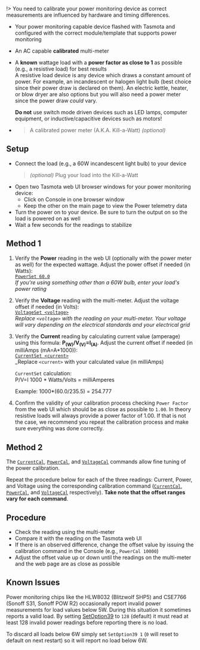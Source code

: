 !> You need to calibrate your power monitoring device as correct measurements are influenced by hardware and timing differences.

- Your power monitoring capable device flashed with Tasmota and configured with the correct module/template that supports power monitoring
- An AC capable **calibrated** multi-meter
- A **known** wattage load with a **power factor as close to 1** as possible (e.g., a resistive load) for best results  
  A resistive load device is any device which draws a constant amount of power. For example, an incandescent or halogen light bulb (best choice since their power draw is declared on them). An electric kettle, heater, or blow dryer are also options but you will also need a power meter since the power draw *could* vary.  

  **Do not** use switch mode driven devices such as LED lamps, computer equipment, or inductive/capacitive devices such as motors!
- > A calibrated power meter (A.K.A. Kill-a-Watt) *(optional)*

## Setup
- Connect the load (e.g., a 60W incandescent light bulb) to your device  
  >*(optional)* Plug your load into the Kill-a-Watt
- Open two Tasmota web UI browser windows for your power monitoring device:
  - Click on Console in one browser window
  - Keep the other on the main page to view the Power telemetry data
- Turn the power on to your device. Be sure to turn the output on so the load is powered on as well
- Wait a few seconds for the readings to stabilize

## Method 1
1. Verify the **Power** reading in the web UI (optionally with the power meter as well) for the expected wattage. Adjust the power offset if needed (in Watts):  
   [`PowerSet 60.0`](Commands#powerset)  
   _If you're using something other than a 60W bulb, enter your load's power rating_

2. Verify the **Voltage** reading with the multi-meter. Adjust the voltage offset if needed (in Volts):  
   [`VoltageSet <voltage>`](Commands#voltageset)  
   _Replace `<voltage>` with the reading on your multi-meter. Your voltage will vary depending on the electrical standards and your electrical grid_  

3. Verify the **Current** reading by calculating current value (amperage) using this formula: **P<sub>(W)</sub>/V<sub>(V)</sub>=I<sub>(A)</sub>**. Adjust the current offset if needed (in milliAmps (mA=A\*1000)):  
   [`CurrentSet <current>`](Commands#currentset)  
   _Replace `<current>` with your calculated value (in milliAmps)  

   `CurrentSet` calculation:   
   P/V=I
   1000 * Watts/Volts = milliAmperes

   Example: 1000*(60.0/235.5) = 254.777
4. Confirm the validity of your calibration process checking `Power Factor` from the web UI which should be as close as possible to `1.00`. In theory resistive loads will always provide a power factor of 1.00. If that is not the case, we recommend you repeat the calibration process and make sure everything was done correctly. 
   
## Method 2
The [`CurrentCal`](Commands#currentcal), [`PowerCal`](Commands#powercal), and [`VoltageCal`](Commands#voltagecal) commands allow fine tuning of the power calibration.  

Repeat the procedure below for each of the three readings: Current, Power, and Voltage using the corresponding calibration command ([`CurrentCal`](Commands#currentcal), [`PowerCal`](Commands#powercal), and [`VoltageCal`](Commands#voltagecal) respectively). **Take note that the offset ranges vary for each command**.  

## Procedure
- Check the reading using the multi-meter
- Compare it with the reading on the Tasmota web UI
- If there is an observed difference, change the offset value by issuing the calibration command in the Console (e.g., `PowerCal 10000`)
- Adjust the offset value up or down until the readings on the multi-meter and the web page are as close as possible

## Known Issues
Power monitoring chips like the HLW8032 (Blitzwolf SHP5) and CSE7766 (Sonoff S31, Sonoff POW R2) occasionally report invalid power measurements for load values below 5W. During this situation it sometimes reports a valid load. By setting [SetOption39](commands#setoption39) to `128` (default) it must read at least 128 invalid power readings before reporting there is no load.

To discard all loads below 6W simply set `SetOption39 1` (`0` will reset to default on next restart) so it will report no load below 6W.
